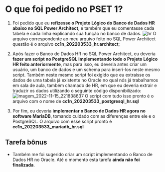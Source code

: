 <h1> O que foi pedido no PSET 1? </h1>

1. Foi pedido que eu **refizesse o Projeto Lógico do Banco de Dados HR abaixo no SQL Power Architect**, e também que eu comentasse cada tabela e cada linha explicando sua função no banco de dados. 
![hr](https://user-images.githubusercontent.com/117302084/202057248-2346d7f8-d46b-45df-ba33-ab077ceb238e.png)
O arquivo correspondente ao meu arquivo feito no SQL Power Architect questão é o arquivo **cc1n_202203533_hr.architect**;

2. Após fazer o Banco de Dados HR no SQL Power Architect, eu deveria **fazer um script no PostgreSQL implementando todo o Projeto Lógico HR feito anteriormente**, mas para isso, eu deveria antes criar um usuário, um banco de dados e um schema para inseri-los neste mesmo script. Também neste mesmo script foi exigido que eu extraísse os dados de uma tabela já existente no Oracle no qual nós já trabalhamos em sala de aula, também chamado de HR, em que eu deveria extrair e traduzir os dados utilizando o seguinte código disponibilizado: 
![imagem_2022-11-15_221838637](https://user-images.githubusercontent.com/117302084/202059623-b77c5e4a-22de-42d8-9ae4-abccce17b3a9.png)
O script com tudo isso pronto é o arquivo com o nome de **cc1n_202203533_postgresql_hr.sql**

3. Por fim, eu deveria **implementar o Banco de Dados HR agora no software MariaDB**, tomando cuidado com as diferenças entre ele e o PostgreSQL. O arquivo com esse script pronto é **cc1n_202203533_mariadb_hr.sql**

<h2>Tarefa bônus</h2>

* Também me foi sugerido criar um script implementando o Banco de Dados HR no Oracle. Até o momento esta tarefa **ainda não foi finalizada**.

